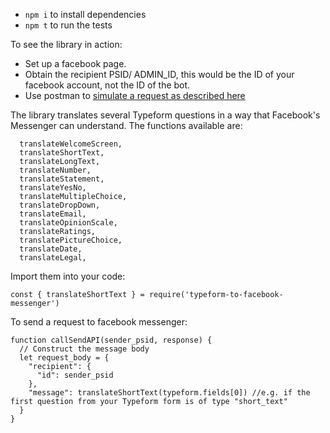 - `npm i` to install dependencies
- `npm t` to run the tests

To see the library in action:
- Set up a facebook page.
- Obtain the recipient PSID/ ADMIN_ID, this would be the ID of your facebook account, not the ID of the bot.
- Use postman to [simulate a request as described here](https://developers.facebook.com/docs/messenger-platform/send-messages/quick-replies)

The library translates several Typeform questions in a way that Facebook's Messenger can understand. The functions available are: 

```
  translateWelcomeScreen,
  translateShortText,
  translateLongText,
  translateNumber,
  translateStatement,
  translateYesNo,
  translateMultipleChoice,
  translateDropDown,
  translateEmail,
  translateOpinionScale,
  translateRatings,
  translatePictureChoice,
  translateDate,
  translateLegal,
```

Import them into your code:

```
const { translateShortText } = require('typeform-to-facebook-messenger')
```

To send a request to facebook messenger:
```
function callSendAPI(sender_psid, response) {
  // Construct the message body
  let request_body = {
    "recipient": {
      "id": sender_psid
    },
    "message": translateShortText(typeform.fields[0]) //e.g. if the first question from your Typeform form is of type "short_text"
  }
}
```
